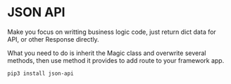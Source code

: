 # JSON API

Make you focus on writting business logic code, just return dict data for API, or other Response directly.

What you need to do is inherit the Magic class and overwrite several methods, then use method it provides to add route to your framework app.

```
pip3 install json-api
```

